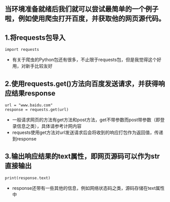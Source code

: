 ## 当环境准备就绪后我们就可以尝试最简单的一个例子啦，例如使用爬虫打开百度，并获取他的网页源代码。
## 1.将requests包导入
```
import requests
```
- 有关于爬虫的Python包还有很多，不止限于requests包，但是我觉得这个好用，对新手比较友好


## 2.使用requests.get()方法向百度发送请求，并获得响应结果response
```
url = "www.baidu.com"
response = requests.get(url)
```
- 一般请求网页的方法有get方法和post方法，get不带参数而post带参数（即登录信息之类），具体请参考计网内容
- requests使用get方法对url发送请求后会将收到的响应打包作为返回值，传递到response


## 3.输出响应结果的text属性，即网页源码可以作为str直接输出
```
print(response.text)
```
- response还带有一些其他的信息，例如网络状态码之类，源码存储在text属性中
